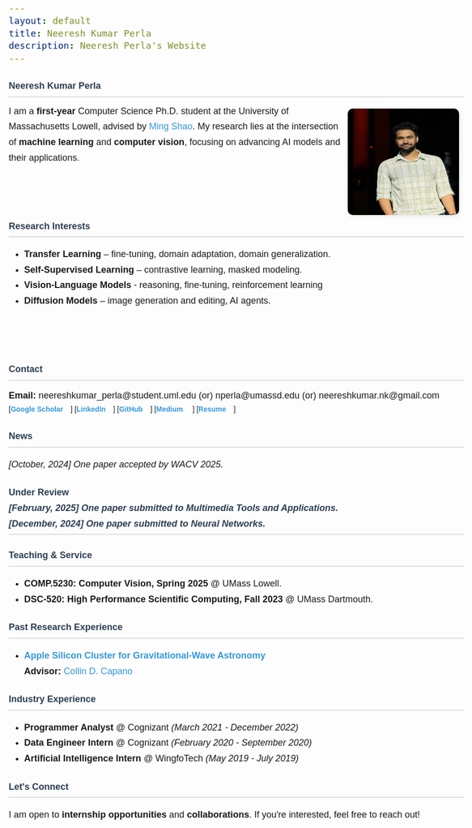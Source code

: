 ```yaml
---
layout: default
title: Neeresh Kumar Perla
description: Neeresh Perla's Website
---
```


<style>
    body {
        font-family: 'Candara Light', sans-serif;
        max-width: 900px;
        margin: auto;
        padding: 20px;
        line-height: 1.7;
    }
    h1, h2 {
        color: #2c3e50;
        border-bottom: 2px solid #ddd;
        padding-bottom: 5px;
    }
    img {
        border-radius: 10px;
        box-shadow: 2px 2px 10px rgba(0, 0, 0, 0.1);
    }
    h1, h2, p, span, ul, li {
        font-size: 18px; /* Set the same font size for all text elements */
    }
    a {
        color: #3498db;
        text-decoration: none;
    }
    a:hover {
        text-decoration: underline;
    }
    .contact-links a {
        margin-right: 15px;
        font-weight: bold;
    }
</style>

# <span>Neeresh Kumar Perla</span>

<img src="/static/neeresh1.jpg" alt="Neeresh Kumar Perla" style="width: 220px; height: 210px; float: right; margin: 10px; border-radius: 10px;"/>

<span>
I am a <b>first-year</b> Computer Science Ph.D. student at the University of Massachusetts Lowell, advised by 
<a href="https://www.uml.edu/sciences/computer-science/people/shao-ming.aspx" target="_blank">Ming Shao</a>. My research lies at the intersection of <b>machine learning</b> and <b>computer vision</b>, focusing on advancing AI models and their applications.
</span>

<br><br>

## <span>Research Interests</span>

<ul>
    <li><strong>Transfer Learning</strong> – fine-tuning, domain adaptation, domain generalization.</li>
    <li><strong>Self-Supervised Learning</strong> – contrastive learning, masked modeling.</li>
    <li><strong>Vision-Language Models</strong> - reasoning, fine-tuning, reinforcement learning</li>
    <li><strong>Diffusion Models</strong> – image generation and editing, AI agents.</li>
</ul>

<br><br>

## <span>Contact</span>

<span>
<b>Email:</b> neereshkumar_perla@student.uml.edu (or) nperla@umassd.edu (or) neereshkumar.nk@gmail.com
</span>

<div class="contact-links">
    [<a href="https://scholar.google.com/citations?user=2qrVR3sAAAAJ&hl=en">Google Scholar</a>]
    [<a href="https://www.linkedin.com/in/nperla/" target="_blank">LinkedIn</a>] 
    [<a href="https://github.com/neeresh" target="_blank">GitHub</a>]
    [<a href="https://medium.com/@NeereshPerla" target="_blank">Medium</a> ]
    [<a href="/static/resume.pdf" target="_blank">Resume</a>]
</div>

## <span>News</span>
_[October, 2024] One paper accepted by WACV 2025._

<b>Under Review</b>
<br>_[February, 2025] One paper submitted to Multimedia Tools and Applications._
<br>_[December, 2024] One paper submitted to Neural Networks._
---

## <span>Teaching & Service</span>
- <b>COMP.5230: Computer Vision, Spring 2025</b> @ UMass Lowell.
- <b>DSC-520: High Performance Scientific Computing, Fall 2023</b> @ UMass Dartmouth. 


## <span>Past Research Experience</span>
- **[Apple Silicon Cluster for Gravitational-Wave Astronomy](https://github.com/neeresh/GravWave-AppleM2-Analysis)**  
  **Advisor:** [Collin D. Capano](https://collincapano.com)

## <span>Industry Experience</span>
- **Programmer Analyst** @ Cognizant _(March 2021 - December 2022)_  
- **Data Engineer Intern** @ Cognizant _(February 2020 - September 2020)_  
- **Artificial Intelligence Intern** @ WingfoTech _(May 2019 - July 2019)_

## <span>Let's Connect</span>

<p>I am open to <strong>internship opportunities</strong> and <strong>collaborations</strong>. If you're interested, feel free to reach out!</p>
